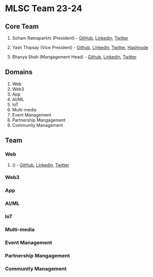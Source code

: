 # MLSC Team 23-24

## Core Team

1. Soham Ratnaparkhi (President) - [GitHub](https://github.com/SohamRatnaparkhi), [Linkedin](https://www.linkedin.com/in/soham-ratnaparkhi-3a3775ab/), [Twitter](https://twitter.com/SohamR_7113)
   
2. Yash Thipsay (Vice President) - [Github](https://github.com/yashthipsay/), [Linkedin](www.linkedin.com/in/yash-thipsay-7a67a0233), [Twitter](https://twitter.com/y17187), [Hashnode](https://yblogs.hashnode.dev/)

3. Bhavya Shah (Mangagement Head) - [Github](https://github.com/BhavyaBh289/), [Linkedin](https://www.linkedin.com/in/bhavya-shah-9401a7233/), [Twitter](https://twitter.com/BhavyaBh289)
## Domains

1. Web
2. Web3
3. App
4. AI/ML
5. IoT
6. Multi-media
7. Event Management
8. Partnership Mangagement
9. Community Management

## Team

### Web
1. <Parag Purandare> (<Web-Co-ordinator>) - [GitHub](<https://github.com/paragpurandare>), [Linkedin](<https://www.linkedin.com/in/parag-purandare-9ba399235/>), [Twitter](<https://twitter.com/purandare_parag>)

### Web3

### App

### AI/ML

### IoT

### Multi-media

### Event Management

### Partnership Mangagement

### Community Management
